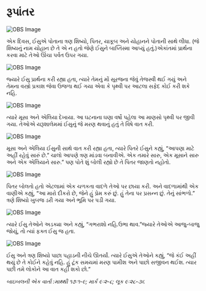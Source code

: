 # રૂપાંતર

![OBS Image](https://cdn.door43.org/obs/jpg/360px/obs-en-36-01.jpg)

એક દિવસ, ઈસુએ પોતાના ત્રણ શિષ્યો, પિતર, યાકૂબ અને યોહાનને પોતાની સાથે લીધા. (જે શિષ્યનું નામ યોહાન છે તે એ ન હતો જેણે ઈસુને બાપ્તિસ્મા આપ્યું હતું.)એકાંતમાં પ્રાર્થના કરવા માટે તેઓ ઊંચા પર્વત ઉપર ગયા.

![OBS Image](https://cdn.door43.org/obs/jpg/360px/obs-en-36-02.jpg)

જ્યારે ઈસુ પ્રાર્થના કરી રહ્યા હતા, ત્યારે તેમનું મોં સૂરજના જેવું તેજસ્વી થઈ ગયું અને તેમના વસ્ત્રો પ્રકાશ જેવા ઉજળા થઈ ગયા એવા કે પૃથ્વી પર આટલા સફેદ કોઈ કરી શકે નહિ.

![OBS Image](https://cdn.door43.org/obs/jpg/360px/obs-en-36-03.jpg)

ત્યારે મૂસા અને એલિયા દેખાયા. આ ઘટનાના ઘણા વર્ષો પહેલા આ માણસો પૃથ્વી પર જીવી ગયા. તેઓએ યરૂશાલેમમાં ઈસુનું જે મરણ થવાનું હતું તે વિષે વાત કરી.

![OBS Image](https://cdn.door43.org/obs/jpg/360px/obs-en-36-04.jpg)

મૂસા અને એલિયા ઈસુની સાથે વાત કરી રહ્યા હતા, ત્યારે પિતરે ઈસુને કહ્યું, “આપણા માટે અહીં રહેવું સારું છે.” ચાલો આપણે ત્રણ માંડવા બનાવીએ. એક તમારે સારુ, એક મૂસાને સારુ અને એક એલિયાને સારુ.” પણ પોતે શું બોલી રહ્યો છે તે પિતર જાણતો નહોતો.

![OBS Image](https://cdn.door43.org/obs/jpg/360px/obs-en-36-05.jpg)

પિતર બોલતો હતો એટલામાં એક ચળકતા વાદળે તેઓ પર છાયા કરી. અને વાદળામાંથી એક વાણીએ કહ્યું, “આ મારો દીકરો છે, જેને હું પ્રેમ કરું છું. હું તેના પર પ્રસન્ન છું. તેનું સાંભળો.” ત્રણે શિષ્યો ખુબજ ડરી ગયા અને ભૂમિ પર પડી ગયા.

![OBS Image](https://cdn.door43.org/obs/jpg/360px/obs-en-36-06.jpg)

ત્યારે ઈસુ તેઓને અડક્યા અને કહ્યું, “ગભરાશો નહિ.ઉભા થાવ.”જ્યારે તેઓએ આજુ-બાજુ જોયું, તો ત્યાં ફક્ત ઈસુ જ હતા. 

![OBS Image](https://cdn.door43.org/obs/jpg/360px/obs-en-36-07.jpg)

ઈસુ અને ત્રણ શિષ્યો પાછા પહાડની નીચે ઊતર્યાં. ત્યારે ઈસુએ તેઓને કહ્યું, “જે કંઈ અહીં થયું છે તે કોઈને કહેવું નહિ. હું ટૂંક સમયમાં મરણ પામીશ અને પાછો સજીવન થઈશ. ત્યાર પછી તમે લોકોને આ વાત કહી શકો છો.”

_બાઇબલની એક વાર્તા :માથ્થી ૧૭ઃ૧-૯; માર્ક ૯ઃ૨-૮; લૂક ૯ઃ૨૮-૩૬_